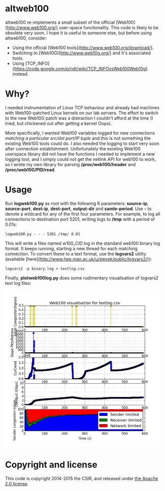 # altweb100
altweb100 re-implements a small subset of the official [Web100]{http://www.web100.org/} user-space functionality. This code is likely to be obsolete very soon. I hope it is useful to someone else, but before using altweb100, consider:

* Using the official [Web100 tools]{http://www.web100.org/download/}.
* Switching to [Web10G]{http://www.web10g.org/} and it's associated tools.
* Using [TCP\_INFO]{https://code.google.com/p/ndt/wiki/TCP_INFOvsWeb100Web10g} instead.

# Why?
I needed instrumentation of Linux TCP behaviour and already had machines with Web100-patched Linux kernels on our lab servers. The effort to switch to the new Web10G patch was a distraction I couldn't afford at the time (I tried, but chickened out after getting a kernel Oops).

More specifically, I wanted Web100 variables logged for new connections *matching a particular src/dst port/IP tuple* and this is not something the existing Web100 tools could do. I also needed the logging to start very soon after connection establishment. Unfortunately the existing Web100 userspace library did not have the functions I needed to implement a new logging tool, and I simply could not get the netlink API for web100 to work, so I wrote my own library for parsing **/proc/web100/header** and **/proc/web100/PID/read**.

# Usage
Run **logweb100.py** as root with the following 6 parameters: **source-ip**, **source-port**, **dest-ip**, **dest-port**, **output-dir** and **samle-period**. Use **-** to denote a wildcard for any of the first four parameters. For example, to log all connections to destination port 5201, writing logs to **/tmp** with a period of 0.01s:

```
logweb100.py - - - 5201 /tmp/ 0.01
```

This will write a files named w100\_*CID*.log in the standard web100 binary log format. It keeps running, starting a new thread for each matching connection. To convert these to a text format, use the **logvars2** utility (available [here]{http://www.hep.man.ac.uk/u/stevek/public/logvars2/}):

```
logvars2 -p binary.log > textlog.csv
```

Finally, **plotweb100log.py** does some rudimentary visualisation of logvars2 text log files:

![Example plotweb100log.py output](/screenshot.png?raw=true "Example plotweb100log.py output")

# Copyright and license
This code is copyright 2014-2015 the CSIR, and released under [the Apache 2.0 license](LICENSE).
